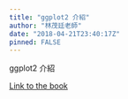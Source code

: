 ```yaml
---
title: "ggplot2 介紹"
author: "林茂廷老師"
date: "2018-04-21T23:40:17Z"
pinned: FALSE
---
```


ggplot2 介紹

[Link to the book](https://bookdown.org/tpemartin/minicourse_ggplot2/)
